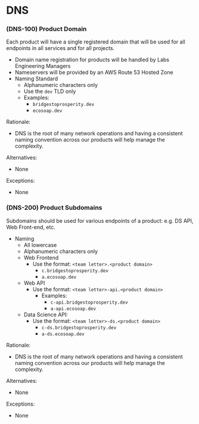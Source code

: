 # DNS

### \(DNS-100\) Product Domain <a id="dns-100-product-domain"></a>

Each product will have a single registered domain that will be used for all endpoints in all services and for all projects.

* Domain name registration for products will be handled by Labs Engineering Managers
* Nameservers will be provided by an AWS Route 53 Hosted Zone
* Naming Standard
  * Alphanumeric characters only
  * Use the `dev` TLD only
  * Examples:
    * `bridgestoprosperity.dev`
    * `ecosoap.dev`

Rationale:

* DNS is the root of many network operations and having a consistent naming convention across our products will help manage the complexity.

Alternatives:

* None

Exceptions:

* None

### \(DNS-200\) Product Subdomains <a id="dns-200-product-subdomains"></a>

Subdomains should be used for various endpoints of a product: e.g. DS API, Web Front-end, etc.

* Naming
  * All lowercase
  * Alphanumeric characters only
  * Web Frontend
    * Use the format: `<team letter>.<product domain>`
      * `c.bridgestoprosperity.dev`
      * `a.ecosoap.dev`
  * Web API
    * Use the format: `<team letter>-api.<product domain>`
      * Examples:
        * `c-api.bridgestoprosperity.dev`
        * `a-api.ecosoap.dev`
  * Data Science API:
    * Use the format: `<team letter>-ds.<product domain>`
      * `c-ds.bridgestoprosperity.dev`
      * `a-ds.ecosoap.dev`

Rationale:

* DNS is the root of many network operations and having a consistent naming convention across our products will help manage the complexity.

Alternatives:

* None

Exceptions:

* None

[  
](https://docs.labs.lambdaschool.com/standards/platforms-and-services/data-persistence)

